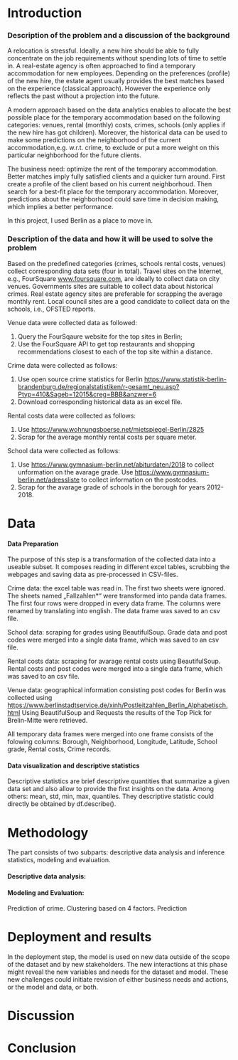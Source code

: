 # Introduction

### Description of the problem and a discussion of the background

A relocation is stressful. Ideally, a new hire should be able to fully concentrate on the job requirements without spending lots of time to settle in. A real-estate agency is often approached to find a temporary accommodation for new employees.  Depending on the preferences (profile) of the new hire, the estate agent usually provides the best matches based on the experience (classical approach). However the experience only reflects the past without a projection into the future.

A modern approach based on the data analytics enables to allocate the best possible place for the temporary accommodation based on the following categories: venues,  rental (monthly) costs, crimes, schools (only applies if the new hire has got children). Moreover, the historical data can be used to make some predictions on the neighborhood of the current accommodation,e.g.  w.r.t. crime, to exclude or put a more weight on this particular  neighborhood for the future clients.

The business need: optimize the rent of the temporary accommodation. Better matches imply fully satisfied clients and a quicker turn around. First create a profile of the client based on his current neighborhoud. Then search for a best-fit place for the temporary accommodation. Moreover, predictions about  the  neighborhood could save time in decision making, which implies  a better performance.

In this project, I used Berlin as a place to move in.

### Description of the data and how it will be used to solve the problem

Based on the predefined categories (crimes, schools rental costs, venues) collect corresponding data sets (four in total).
Travel sites on the Internet, e.g., FourSquare www.foursquare.com, are ideally  to collect data on city venues.
Governments sites are suitable to collect data about historical crimes. Real estate agency sites are preferable for scrapping the average monthly rent. Local council sites are a good candidate to collect data on the schools, i.e., OFSTED reports.


Venue data were collected data as followed: 
1. Query the FourSqaure website for the top sites in Berlin;
2. Use the FourSquare API to get top restaurants and shopping recommendations closest to each of the top site  within a distance.

Crime data were collected as follows:
1. Use open source crime statistics for Berlin  https://www.statistik-berlin-brandenburg.de/regionalstatistiken/r-gesamt_neu.asp?Ptyp=410&Sageb=12015&creg=BBB&anzwer=6  
2. Download corresponding historical data as an excel file.

Rental costs data were collected as follows:
1. Use https://www.wohnungsboerse.net/mietspiegel-Berlin/2825
2. Scrap for the average monthly rental costs per square meter.

School data were collected as follows:
1. Use https://www.gymnasium-berlin.net/abiturdaten/2018 to collect unformation on the avarage grade. Use https://www.gymnasium-berlin.net/adressliste to collect information on the postcodes. 
2. Scrap for the avarage grade of schools in the borough for years 2012-2018.

# Data

#### Data Preparation 

The purpose of this step is a transformation of the collected data into a useable subset.  It composes reading in different excel tables, scrubbing the webpages and saving data as pre-processed  in CSV-files. 

Crime data: the excel table was read in. The first two sheets were ignored. The sheets named  „Fallzahlen\*“  were transformed into panda data frames. The first four rows were dropped in every data frame.  The columns were renamed by translating into english. The data frame was saved to an csv file.

School data: scraping for grades using  BeautifulSoup. Grade data and post codes were merged into a single data frame, which was saved to an csv file.

Rental costs data: scraping for avarage rental costs using  BeautifulSoup. Rental costs and  post codes were merged into a single data frame, which was saved to an csv file.

Venue data: geographical information consisting post codes for Berlin was collected using https://www.berlinstadtservice.de/xinh/Postleitzahlen_Berlin_Alphabetisch.html Using BeautifulSoup and Requests the results of the Top Pick for Brelin-Mitte were retrieved.

All temporary data frames were merged into one frame consists of the folowing columns:
Borough, Neighborhood, Longitude, Latitude, School grade, Rental costs, Crime records.


#### Data visualization and descriptive statistics

Descriptive statistics are brief descriptive quantities that summarize a given data set and also allow to provide the first insights on the data. Among others: mean, std, min, max, quantiles. They descriptive statistic could directly be obtained by df.describe(). 

# Methodology

The part consists of two subparts: descriptive data analysis and inference statistics, modeling and evaluation.

#### Descriptive data analysis: 

#### Modeling and Evaluation:

Prediction of crime.  Clustering based on 4 factors. Prediction

# Deployment and results

In the deployment step, the model is used on new data outside of the scope of the dataset and by new stakeholders. The new interactions at this phase might reveal the new variables and needs for the dataset and model. These new challenges could initiate revision of either business needs and actions, or the model and data, or both.

# Discussion


# Conclusion



